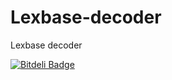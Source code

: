 Lexbase-decoder
===============

Lexbase decoder


[![Bitdeli Badge](https://d2weczhvl823v0.cloudfront.net/endast/lexbase-decoder/trend.png)](https://bitdeli.com/free "Bitdeli Badge")


